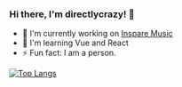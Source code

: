 ### Hi there, I'm directlycrazy! 👋

* 🔭 I'm currently working on [Inspare Music](https://music.inspare.cc)
* 🌱 I'm learning Vue and React
* ⚡ Fun fact: I am a person.

[![Top Langs](https://github-readme-stats.vercel.app/api/top-langs/?username=directlycrazy&theme=onedark&show_icons=true)](https://github.com/directlycrazy)
